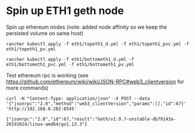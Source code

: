 # Spin up ETH1 geth node
Spin up ethereum nodes (note: added node affinity so we keep the persisted volume on same host)

    rancher kubectl apply -f eth1/topeth1_d.yml -f eth1/topeth1_pvc.yml -f eth1/topeth1_pv.yml

    rancher kubectl apply -f eth1/bottometh1_d.yml -f eth1/bottometh1_pvc.yml -f eth1/bottometh1_pv.yml

Test ethereum rpc is working (see https://github.com/ethereum/wiki/wiki/JSON-RPC#web3_clientversion for more commands)


    curl -H "Content-Type: application/json" -X POST --data '{"jsonrpc":"2.0","method":"web3_clientVersion","params":[],"id":67}' 'http://192.168.0.202:8545'

    {"jsonrpc":"2.0","id":67,"result":"Geth/v1.9.7-unstable-db79143a-20191024/linux-amd64/go1.13.3"}
